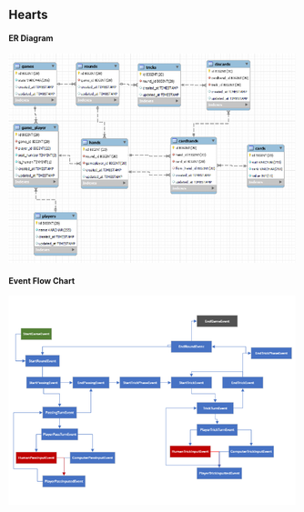 ## Hearts

#### ER Diagram
<img src="https://raw.githubusercontent.com/co4715hc/hearts/main/readme_images/database.png">

#### Event Flow Chart
<img src="https://raw.githubusercontent.com/co4715hc/hearts/main/readme_images/event_system.png">
